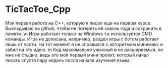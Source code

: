 # TicTacToe_Cpp
Моя первая работа на C++, которую я писал еще на первом курсе. Выкладываю на github, чтобы не потерять её сквозь года и сохранить в памяти. \n
Игра работает только на Windows т.к используется CMD команды. Игра не дописана, например, раздел игры с ботом работает лишь от части. На тот момент я не справился с алгоритмом минимакс и забил на эту идею. \n
Код максимально ужасный и не расширяемый, но мне не стыдно, ведь это мой первый мини проект, который начал писать спустя пару недель после начала изучения языка.
